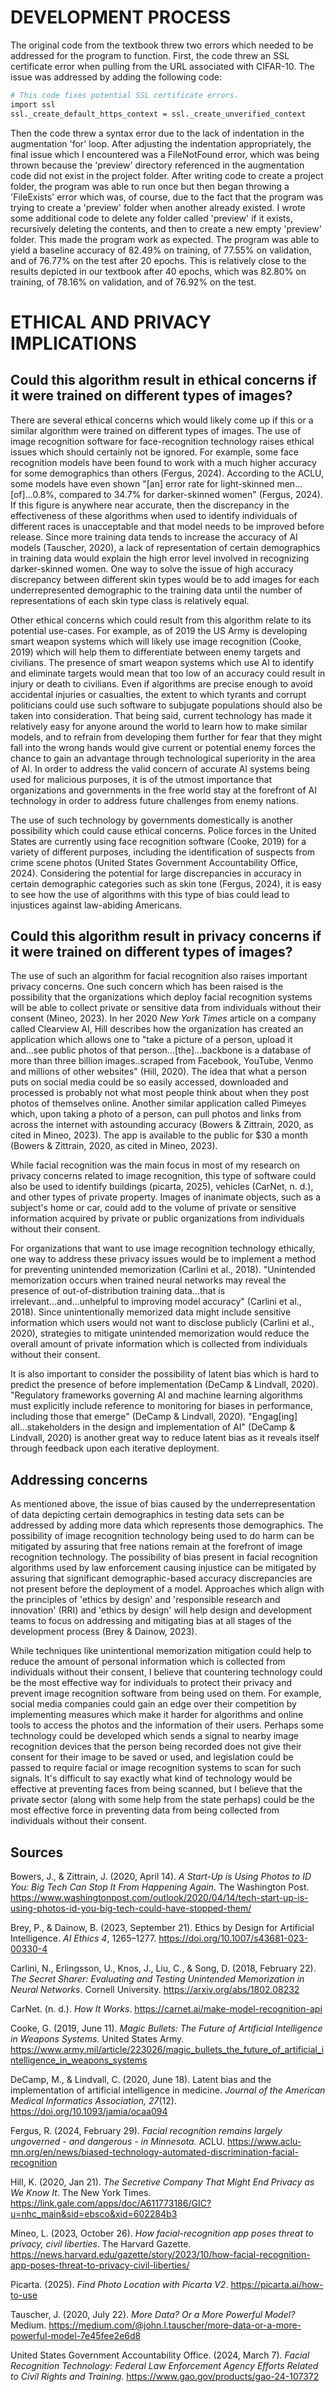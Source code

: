 # DEVELOPMENT PROCESS

   The original code from the textbook threw two errors which needed to be addressed for the program to function.  First, the code threw an SSL certificate error when pulling from the URL associated with CIFAR-10.  The issue was addressed by adding the following code:
   
```bash
# This code fixes potential SSL certificate errors.
import ssl
ssl._create_default_https_context = ssl._create_unverified_context
```

   Then the code threw a syntax error due to the lack of indentation in the augmentation 'for' loop.  After adjusting the indentation appropriately, the final issue which I encountered was a FileNotFound error, which was being thrown because the 'preview' directory referenced in the augmentation code did not exist in the project folder.  After writing code to create a project folder, the program was able to run once but then began throwing a 'FileExists' error which was, of course, due to the fact that the program was trying to create a 'preview' folder when another already existed.  I wrote some additional code to delete any folder called 'preview' if it exists, recursively deleting the contents, and then to create a new empty 'preview' folder.  This made the program work as expected.  The program was able to yield a baseline accuracy of 82.49% on training, of 77.55% on validation, and of 76.77% on the test after 20 epochs.  This is relatively close to the results depicted in our textbook after 40 epochs, which was 82.80% on training, of 78.16% on validation, and of 76.92% on the test. 


# ETHICAL AND PRIVACY IMPLICATIONS

## Could this algorithm result in ethical concerns if it were trained on different types of images?

   There are several ethical concerns which would likely come up if this or a similar algorithm were trained on different types of images.  The use of image recognition software for face-recognition technology raises ethical issues which should certainly not be ignored.  For example, some face recognition models have been found to work with a much higher accuracy for some demographics than others (Fergus, 2024).  According to the ACLU, some models have even shown "[an] error rate for light-skinned men...[of]...0.8%, compared to 34.7% for darker-skinned women" (Fergus, 2024).  If this figure is anywhere near accurate, then the discrepancy in the effectiveness of these algorithms when used to identify individuals of different races is unacceptable and that model needs to be improved before release.  Since more training data tends to increase the accuracy of AI models (Tauscher, 2020), a lack of representation of certain demographics in training data would explain the high error level involved in recognizing darker-skinned women.  One way to solve the issue of high accuracy discrepancy between different skin types would be to add images for each underrepresented demographic to the training data until the number of representations of each skin type class is relatively equal. 
   
   Other ethical concerns which could result from this algorithm relate to its potential use-cases.  For example, as of 2019 the US Army is developing smart weapon systems which will likely use image recognition (Cooke, 2019) which will help them to differentiate between enemy targets and civilians.  The presence of smart weapon systems which use AI to identify and eliminate targets would mean that too low of an accuracy could result in injury or death to civilians.  Even if algorithms are precise enough to avoid accidental injuries or casualties, the extent to which tyrants and corrupt politicians could use such software to subjugate populations should also be taken into consideration.  That being said, current technology has made it relatively easy for anyone around the world to learn how to make similar models, and to refrain from developing them further for fear that they might fall into the wrong hands would give current or potential enemy forces the chance to gain an advantage through technological superiority in the area of AI.  In order to address the valid concern of accurate AI systems being used for malicious purposes, it is of the utmost importance that organizations and governments in the free world stay at the forefront of AI technology in order to address future challenges from enemy nations.
   
   The use of such technology by governments domestically is another possibility which could cause ethical concerns.  Police forces in the United States are currently using face recognition software (Cooke, 2019) for a variety of different purposes, including the identification of suspects from crime scene photos (United States Government Accountability Office, 2024).  Considering the potential for large discrepancies in accuracy in certain demographic categories such as skin tone (Fergus, 2024), it is easy to see how the use of algorithms with this type of bias could lead to injustices against law-abiding Americans.   
   
   
## Could this algorithm result in privacy concerns if it were trained on different types of images?
   
   The use of such an algorithm for facial recognition also raises important privacy concerns.  One such concern which has been raised is the possibility that the organizations which deploy facial recognition systems will be able to collect private or sensitive data from individuals without their consent (Mineo, 2023).  In her 2020 *New York Times* article on a company called Clearview AI, Hill describes how the organization has created an application which allows one to "take a picture of a person, upload it and...see public photos of that person...[the]...backbone is a database of more than three billion images..scraped from Facebook, YouTube, Venmo and millions of other websites" (Hill, 2020).  The idea that what a person puts on social media could be so easily accessed, downloaded and processed is probably not what most people think about when they post photos of themselves online.  Another similar application called Pimeyes which, upon taking a photo of a person, can pull photos and links from across the internet with astounding accuracy (Bowers & Zittrain, 2020, as cited in Mineo, 2023).  The app is available to the public for $30 a month (Bowers & Zittrain, 2020, as cited in Mineo, 2023).  

   While facial recognition was the main focus in most of my research on privacy concerns related to image recognition, this type of software could also be used to identify buildings (picarta, 2025), vehicles (CarNet, n. d.), and other types of private property.  Images of inanimate objects, such as a subject's home or car, could add to the volume of private or sensitive information acquired by private or public organizations from individuals without their consent. 
   
   For organizations that want to use image recognition technology ethically, one way to address these privacy issues would be to implement a method for preventing unintended memorization (Carlini et al., 2018).  "Unintended memorization occurs when trained neural networks may reveal the presence of out-of-distribution training data...that is irrelevant...and...unhelpful to improving model accuracy" (Carlini et al., 2018).  Since unintentionally memorized data might include sensitive information which users would not want to disclose publicly (Carlini et al., 2020), strategies to mitigate unintended memorization would reduce the overall amount of private information which is collected from individuals without their consent. 
   
   It is also important to consider the possibility of latent bias which is hard to predict the presence of before implementation (DeCamp & Lindvall, 2020).  "Regulatory frameworks governing AI and machine learning algorithms must explicitly include reference to monitoring for biases in performance, including those that emerge" (DeCamp & Lindvall, 2020).  "Engag[ing] all...stakeholders in the design and implementation of AI" (DeCamp & Lindvall, 2020) is another great way to reduce latent bias as it reveals itself through feedback upon each iterative deployment.  
   
   
## Addressing concerns

   As mentioned above, the issue of bias caused by the underrepresentation of data depicting certain demographics in testing data sets can be addressed by adding more data which represents those demographics.  The possibility of image recognition technology being used to do harm can be mitigated by assuring that free nations remain at the forefront of image recognition technology.  The possibility of bias present in facial recognition algorithms used by law enforcement causing injustice can be mitigated by assuring that significant demographic-based accuracy discrepancies are not present before the deployment of a model.  Approaches which align with the principles of 'ethics by design' and 'responsible research and innovation' (RRI) and 'ethics by design' will help design and development teams to focus on addressing and mitigating bias at all stages of the development process (Brey & Dainow, 2023).  
   
   While techniques like unintentional memorization mitigation could help to reduce the amount of personal information which is collected from individuals without their consent, I believe that countering technology could be the most effective way for individuals to protect their privacy and prevent image recognition software from being used on them.  For example, social  media companies could gain an edge over their competition by implementing measures which make it harder for algorithms and online tools to access the photos and the information of their users.  Perhaps some technology could be developed which sends a signal to nearby image recognition devices that the person being recorded does not give their consent for their image to be saved or used, and legislation could be passed to require facial or image recognition systems to scan for such signals. 
It's difficult to say exactly what kind of technology would be effective at preventing faces from being scanned, but I believe that the private sector (along with some help from the state perhaps) could be the most effective force in preventing data from being collected from individuals without their consent.


## Sources 

Bowers, J., & Zittrain, J. (2020, April 14). *A Start-Up is Using Photos to ID You: Big Tech Can Stop It From Happening Again*. The Washington Post. https://www.washingtonpost.com/outlook/2020/04/14/tech-start-up-is-using-photos-id-you-big-tech-could-have-stopped-them/

Brey, P., & Dainow, B. (2023, September 21). Ethics by Design for Artificial Intelligence. *AI Ethics 4*, 1265–1277. https://doi.org/10.1007/s43681-023-00330-4

Carlini, N., Erlingsson, U., Knos, J., Liu, C., & Song, D. (2018, February 22). *The Secret Sharer: Evaluating and Testing Unintended Memorization in Neural Networks*. Cornell University. https://arxiv.org/abs/1802.08232  

CarNet. (n. d.). *How It Works*. https://carnet.ai/make-model-recognition-api 

Cooke, G. (2019, June 11). *Magic Bullets: The Future of Artificial Intelligence in Weapons Systems.* United States Army. https://www.army.mil/article/223026/magic_bullets_the_future_of_artificial_intelligence_in_weapons_systems

DeCamp, M., & Lindvall, C. (2020, June 18). Latent bias and the implementation of artificial intelligence in medicine. *Journal of the American Medical Informatics Association, 27*(12). https://doi.org/10.1093/jamia/ocaa094

Fergus, R. (2024, February 29). *Facial recognition remains largely ungoverned - and dangerous - in Minnesota.* ACLU. https://www.aclu-mn.org/en/news/biased-technology-automated-discrimination-facial-recognition 

Hill, K. (2020, Jan 21). *The Secretive Company That Might End Privacy as We Know It*. The New York Times. https://link.gale.com/apps/doc/A611773186/GIC?u=nhc_main&sid=ebsco&xid=602284b3 

Mineo, L. (2023, October 26). *How facial-recognition app poses threat to privacy, civil liberties*. The Harvard Gazette. https://news.harvard.edu/gazette/story/2023/10/how-facial-recognition-app-poses-threat-to-privacy-civil-liberties/

Picarta. (2025). *Find Photo Location with Picarta V2*. https://picarta.ai/how-to-use 

Tauscher, J. (2020, July 22). *More Data? Or a More Powerful Model?* Medium. https://medium.com/@john.l.tauscher/more-data-or-a-more-powerful-model-7e45fee2e6d8 

United States Government Accountability Office. (2024, March 7). *Facial Recognition Technology:
Federal Law Enforcement Agency Efforts Related to Civil Rights and Training*. https://www.gao.gov/products/gao-24-107372 
